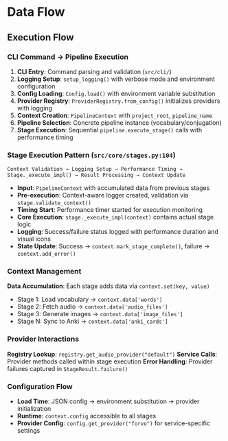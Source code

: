 # Data Flow

## Execution Flow

### CLI Command → Pipeline Execution
1. **CLI Entry**: Command parsing and validation (`src/cli/`)
2. **Logging Setup**: `setup_logging()` with verbose mode and environment configuration
3. **Config Loading**: `Config.load()` with environment variable substitution
4. **Provider Registry**: `ProviderRegistry.from_config()` initializes providers with logging
5. **Context Creation**: `PipelineContext` with `project_root`, `pipeline_name`
6. **Pipeline Selection**: Concrete pipeline instance (vocabulary/conjugation)
7. **Stage Execution**: Sequential `pipeline.execute_stage()` calls with performance timing

### Stage Execution Pattern (`src/core/stages.py:104`)
```
Context Validation → Logging Setup → Performance Timing → Stage._execute_impl() → Result Processing → Context Update
```

- **Input**: `PipelineContext` with accumulated data from previous stages
- **Pre-execution**: Context-aware logger created, validation via `stage.validate_context()`
- **Timing Start**: Performance timer started for execution monitoring
- **Core Execution**: `stage._execute_impl(context)` contains actual stage logic
- **Logging**: Success/failure status logged with performance duration and visual icons
- **State Update**: Success → `context.mark_stage_complete()`, failure → `context.add_error()`

### Context Management
**Data Accumulation**: Each stage adds data via `context.set(key, value)`
- Stage 1: Load vocabulary → `context.data['words']`
- Stage 2: Fetch audio → `context.data['audio_files']`
- Stage 3: Generate images → `context.data['image_files']`
- Stage N: Sync to Anki → `context.data['anki_cards']`

### Provider Interactions
**Registry Lookup**: `registry.get_audio_provider("default")`
**Service Calls**: Provider methods called within stage execution
**Error Handling**: Provider failures captured in `StageResult.failure()`

### Configuration Flow
- **Load Time**: JSON config → environment substitution → provider initialization
- **Runtime**: `context.config` accessible to all stages
- **Provider Config**: `config.get_provider("forvo")` for service-specific settings
